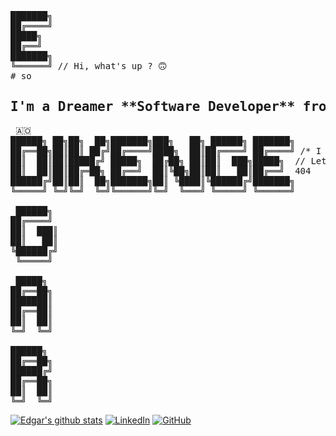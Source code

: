 <pre>
███████╗
██╔════╝
█████╗
██╔══╝
███████╗
╚══════╝ // Hi, what's up ? 🙃
# so <h2>I'm a Dreamer **Software Developer** from Luanda.</h2> 🇦🇴
██████╗ ██╗██╗  ██╗███████╗███╗   ██╗ ██████╗ ███████╗
██╔══██╗██║██║ ██╔╝██╔════╝████╗  ██║██╔════╝ ██╔════╝ /* I am very happy to see you here...*/
██║  ██║██║█████╔╝ █████╗  ██╔██╗ ██║██║  ███╗█████╗  // Let's talk about tech, ideias, education and life!
██║  ██║██║██╔═██╗ ██╔══╝  ██║╚██╗██║██║   ██║██╔══╝  404
██████╔╝██║██║  ██╗███████╗██║ ╚████║╚██████╔╝███████╗
╚═════╝ ╚═╝╚═╝  ╚═╝╚══════╝╚═╝  ╚═══╝ ╚═════╝ ╚══════╝

 ██████╗
██╔════╝
██║  ███║
██║   ██║
╚██████╔╝
 ╚═════╝

 █████╗
██╔══██╗
███████║
██╔══██║
██║  ██║
╚═╝  ╚═╝

██████╗
██╔══██╗
██████╔╝
██╔══██╗
██║  ██║
╚═╝  ╚═╝
</pre>

[![Edgar's github stats](https://github-readme-stats.vercel.app/api?username=Edgar3g&show_icons=true&title_color=fff&icon_color=79ff97&text_color=9f9f9f&bg_color=151515&count_private=true)](https://github.com/Edgar3g)
 [![LinkedIn](https://img.shields.io/badge/LinkedIn-0077B5?style=for-the-badge&logo=linkedin&logoColor=white)](https://www.linkedin.com/in/edgar-almeida-dikenge-199330261/) [![GitHub](https://img.shields.io/badge/GitHub-100000?style=for-the-badge&logo=github&logoColor=white)](https://github.com/Edgar3g)
